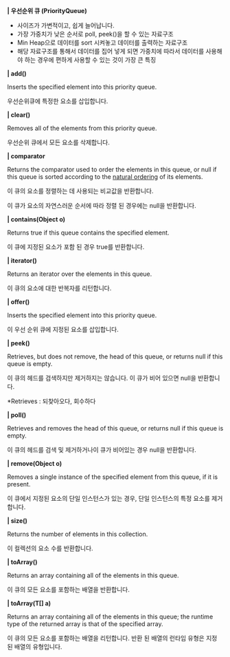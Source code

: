 **| 우선순위 큐 (PriorityQueue)**

-   사이즈가 가변적이고, 쉽게 늘어납니다.
-   가장 가중치가 낮은 순서로 poll, peek()을 할 수 있는 자료구조
-   Min Heap으로 데이터를 sort 시켜놓고 데이터를 출력하는 자료구조
-   해당 자료구조를 통해서 데이터를 집어 넣게 되면 가중치에 따라서 데이터를 사용해야 하는 경우에 편하게 사용할 수 있는 것이 가장 큰 특징

**| add()**

Inserts the specified element into this priority queue.

우선순위큐에 특정한 요소를 삽입합니다.

**| clear()**

Removes all of the elements from this priority queue.

우선순위 큐에서 모든 요소를 삭제합니다.

**| comparator**

Returns the comparator used to order the elements in this queue, or null if this queue is sorted according to the [natural ordering](https://docs.oracle.com/javase/7/docs/api/java/lang/Comparable.html) of its elements.

이 큐의 요소를 정렬하는 데 사용되는 비교값을 반환합니다.

이 큐가 요소의 자연스러운 순서에 따라 정렬 된 경우에는 null을 반환합니다.

**| contains(Object o)**

Returns true if this queue contains the specified element.

이 큐에 지정된 요소가 포함 된 경우 true를 반환합니다.

**| iterator()**

Returns an iterator over the elements in this queue.

이 큐의 요소에 대한 반복자를 리턴합니다.

**| offer()**

Inserts the specified element into this priority queue.

이 우선 순위 큐에 지정된 요소를 삽입합니다.

**| peek()**

Retrieves, but does not remove, the head of this queue, or returns null if this queue is empty.

이 큐의 헤드를 검색하지만 제거하지는 않습니다. 이 큐가 비어 있으면 null을 반환합니다.

*Retrieves : 되찾아오다, 회수하다

**| poll()**

Retrieves and removes the head of this queue, or returns null if this queue is empty.

이 큐의 헤드를 검색 및 제거하거나이 큐가 비어있는 경우 null을 반환합니다.

**| remove(Object o)**

Removes a single instance of the specified element from this queue, if it is present.

이 큐에서 지정된 요소의 단일 인스턴스가 있는 경우, 단일 인스턴스의 특정 요소를 제거합니다.

**| size()**

Returns the number of elements in this collection.

이 컬렉션의 요소 수를 반환합니다.

**| toArray()**

Returns an array containing all of the elements in this queue.

이 큐의 모든 요소를 포함하는 배열을 반환합니다.

**| toArray(T[] a)**

Returns an array containing all of the elements in this queue; the runtime type of the returned array is that of the specified array.

이 큐의 모든 요소를 포함하는 배열을 리턴합니다. 반환 된 배열의 런타임 유형은 지정된 배열의 유형입니다.